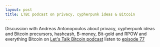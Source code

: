 ```yaml
---
layout: post
title: LTBC podcast on privacy, cypherpunk ideas & Bitcoin
---
```


Discussion with Andreas Antonopoulos about privacy, cypherpunk ideas and Bitcoin precursors, hashcash, B-money, Bit-gold and RPOW and everything Bitcoin on [Let's Talk Bitcoin podcast](https://letstalkbitcoin.com/) listen to [episode 77](https://letstalkbitcoin.com/e77-the-adam-back-interview)

